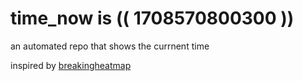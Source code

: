 # time_now is (( 1708570800300 ))

an automated repo that shows the currnent time

inspired by [breakingheatmap](https://github.com/breakingheatmap/breakingheatmap)